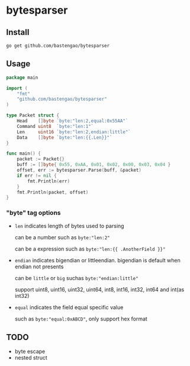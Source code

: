 # bytesparser

## Install

```
go get github.com/bastengao/bytesparser
```

## Usage

```go
package main

import (
	"fmt"
    "github.com/bastengao/bytesparser"
)

type Packet struct {
	Head    []byte `byte:"len:2,equal:0x55AA"`
	Command uint8  `byte:"len:1"`
	Len     uint16 `byte:"len:2,endian:little"`
    Data    []byte `byte:"len:{{.Len}}"`
}

func main() {
	packet := Packet{}
	buff := []byte{ 0x55, 0xAA, 0x01, 0x02, 0x00, 0x03, 0x04 }
    offset, err := bytesparser.Parse(buff, &packet)
	if err != nil {
        fmt.Println(err)
	}
	fmt.Println(packet, offset)
}
```

### "byte" tag options

* `len` indicates length of bytes used to parsing

    can be a number such as `byte:"len:2"`

	can be a expression such as `byte:"len:{{ .AnotherField }}"`

* `endian` indicates bigendian or littleendian. bigendian is default when endian not presents
   
   can be `little` or `big` suchas `byte:"endian:little"`

   support uint8, uint16, uint32, uint64, int8, int16, int32, int64 and int(as int32)

* `equal` indicates the field equal specific value

   such as `byte:"equal:0xABCD"`, only support hex format

## TODO

* byte escape 
* nested struct